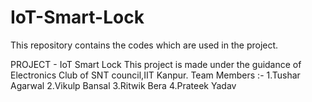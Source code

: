 # IoT-Smart-Lock
This repository contains the codes which are used in the project.

PROJECT - IoT Smart Lock
This project is made under the guidance of Electronics Club of SNT council,IIT Kanpur.
Team Members :- 
1.Tushar Agarwal
2.Vikulp Bansal 
3.Ritwik Bera
4.Prateek Yadav

